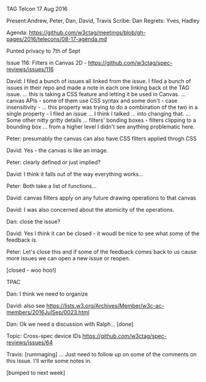 TAG Telcon 17 Aug 2016

Present:Andrew, Peter, Dan, David, Travis
Scribe: Dan
Regrets: Yves, Hadley

Agenda: https://github.com/w3ctag/meetings/blob/gh-pages/2016/telecons/08-17-agenda.md

Punted privacy to 7th of Sept

Issue 116: Filters in Canvas 2D  - https://github.com/w3ctag/spec-reviews/issues/116

David: I filed a bunch of issues all linked from the issue. I filed a bunch of issues in their repo and made a note in each one linking back ot the TAG issue.
... this is taking a CSS feature and letting it be used in Canvas.
... canvas APIs - some of them use CSS syntax and some don't - case insensitivity - 
... this property was trying to do a combination of the two in a single property - I filed an issue
... I think I talked ... into changing that.
... Some other nitty gritty details
... filters' bonding boxes - filters clipping to a bounding box
... from a higher level I didn't see anything problematic here.

Peter: presumably the canvas can also have CSS filters applied throgh CSS

David: Yes - the canvas is like an image.

Peter: clearly defined or just implied?

David: I think it falls out of the way everything works...

Peter: Both take a list of functions...

David: canvas filters apply on any future drawing operations to that canvas

David: I was also concerned about the atomicity of the operations.

Dan: close the issue?

David: Yes I think it can be closed - it woudl be nice to see what some of the feedback is.

Peter: Let's close this and if some of the feedback comes back to us cause more issues we can open a new issue or reopen.

[closed - woo hoo!]

TPAC

Dan: I think we need to organize 

David: also see https://lists.w3.org/Archives/Member/w3c-ac-members/2016JulSep/0023.html

Dan: Ok we need a discussion with Ralph... [done]

Topic: Cross-spec device IDs https://github.com/w3ctag/spec-reviews/issues/64

Travis: [rummaging] ... Just need to follow up on some of the comments on this issue. I'll write some notes in.

[bumped to next week]



